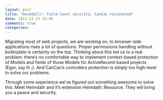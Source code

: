 ```yaml
---
layout: post
title: "Heimdallr: field-level security; CanCan reinvented"
date: 2012-12-23 15:48
comments: true
categories: 
---
```

Migrating most of web projects, we are working on, to browser-side applications rises a lot of questions. Proper permissions handling without boilerplate is certainly on the top. Thinking about this led us to a real problem: there’s no comfortable way to implement context-based protection of Models and fields of those Models for ActiveRecord-based projects (Egor, say hi ;). And CanCan’s controllers protection is simply too high-level to solve our problems.

Through some experience we’ve figured out something awesome to solve this. Meet Heimdallr and it’s extension Heimdallr::Resource. They will bring you a peace and security.